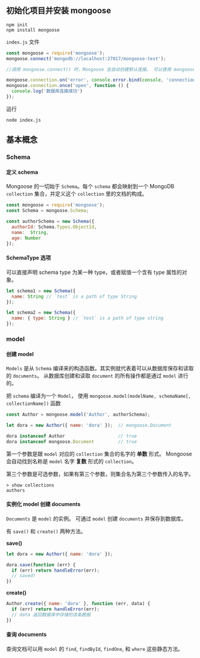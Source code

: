 ## 初始化项目并安装 mongoose

```
npm init
npm install mongoose
```

`index.js` 文件

```javascript
const mongoose = require('mongoose');
mongoose.connect('mongodb://localhost:27017/mongoose-test');

//调用 mongoose.connect() 时，Mongoose 会自动创建默认连接。 可以使用 mongoose.connection 访问默认连接。

mongoose.connection.on('error', console.error.bind(console, 'connection error:'));
mongoose.connection.once('open', function () {
  console.log('数据库连接成功')
});
```

运行

```
node index.js
```

## 基本概念

### Schema

#### 定义 schema

Mongoose 的一切始于 `Schema`。每个 `schema` 都会映射到一个 MongoDB `collection` 集合，并定义这个 `collection` 里的文档的构成。

```javascript
const mongoose = require('mongoose');
const Schema = mongoose.Schema;

const authorSchema = new Schema({
  authorId: Schema.Types.ObjectId,
  name:  String,
  age: Number
});
```

#### SchemaType 选项

可以直接声明 schema type 为某一种 type，或者赋值一个含有 type 属性的对象。

```javascript
let schema1 = new Schema({
  name: String // `test` is a path of type String
});

let schema2 = new Schema({
  name: { type: String } // `test` is a path of type string
});
```

### model

#### 创建 model

`Models` 是从 `Schema` 编译来的构造函数。其实例就代表着可以从数据库保存和读取的 `documents`。 从数据库创建和读取 `document` 的所有操作都是通过 `model` 进行的。

把 `schema` 编译为一个 `Model`， 使用 `mongoose.model(modelName, schemaName[, collectionName])` 函数

```javascript
const Author = mongoose.model('Author', authorSchema);

let dora = new Author({ name: 'dora' });  // mongoose.Document

dora instanceof Author                    // true
dora instanceof mongoose.Document         // true
```

第一个参数是跟 `model` 对应的 `collection` 集合的名字的 **单数** 形式。 Mongoose 会自动找到名称是 `model` 名字 **复数** 形式的 `collection`。

第三个参数是可选参数，如果有第三个参数，则集合名为第三个参数传入的名字。

```
> show collections
authors
```

#### 实例化 model 创建 documents

`Documents` 是 `model` 的实例。 可通过 `model` 创建 `documents` 并保存到数据库。

有 `save()` 和 `create()` 两种方法。

**save()**

```javascript
let dora = new Author({ name: 'dora' });

dora.save(function (err) {
  if (err) return handleError(err);
  // saved!
})
```

**create()**

```javascript
Author.create({ name: 'dora' }, function (err, data) {
  if (err) return handleError(err);
  // data 返回数据库中存储的该条数据
})
```

#### 查询 documents

查询文档可以用 `model` 的 `find`, `findById`, `findOne`, 和 `where` 这些静态方法。











